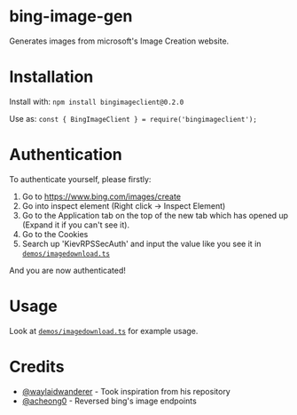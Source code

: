# bing-image-gen

Generates images from microsoft's Image Creation website.

# Installation

Install with:
`npm install bingimageclient@0.2.0`

Use as:
`const { BingImageClient } = require('bingimageclient');`

# Authentication

To authenticate yourself, please firstly:
1. Go to https://www.bing.com/images/create
2. Go into inspect element (Right click -> Inspect Element)
3. Go to the Application tab on the top of the new tab which has opened up (Expand it if you can't see it).
4. Go to the Cookies 
5. Search up 'KievRPSSecAuth' and input the value like you see it in [`demos/imagedownload.ts`](demos/imagedownload.ts)

And you are now authenticated!

# Usage

Look at [`demos/imagedownload.ts`](demos/imagedownload.ts) for example usage.

# Credits

- [@waylaidwanderer](https://github.com/waylaidwanderer) - Took inspiration from his repository 
- [@acheong0](https://github.com/acheong0) - Reversed bing's image endpoints
